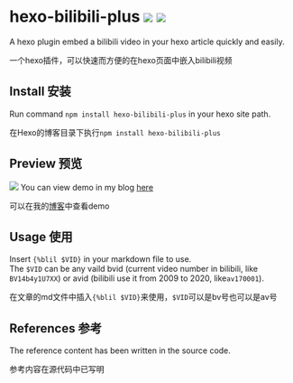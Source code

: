# hexo-bilibili-plus   ![](https://img.shields.io/npm/v/hexo-bilibili-plus)  ![](https://img.shields.io/npm/dm/hexo-bilibili-plus)
A hexo plugin embed a bilibili video in your hexo article quickly and easily.  

一个hexo插件，可以快速而方便的在hexo页面中嵌入bilibili视频
## Install 安装
Run command `npm install hexo-bilibili-plus` in your hexo site path.  

在Hexo的博客目录下执行`npm install hexo-bilibili-plus`
## Preview 预览
![](https://github-blog-1314730533.cos.ap-beijing.myqcloud.com/20230131132606.png)
You can view demo in my blog [here](https://blog.pk5ls20.com/posts/111d57cd/#%E5%9C%A8Hexo-Fluid%E4%B8%AD%E4%B8%80%E9%94%AE%E6%8F%92%E5%85%A5Bilibili%E8%A7%86%E9%A2%91)  

可以在我的[博客](https://blog.pk5ls20.com/posts/111d57cd/#%E5%9C%A8Hexo-Fluid%E4%B8%AD%E4%B8%80%E9%94%AE%E6%8F%92%E5%85%A5Bilibili%E8%A7%86%E9%A2%91)中查看demo
## Usage 使用
Insert `{%blil $VID}` in your markdown file to use.  
The `$VID` can be any vaild bvid (current video number in bilibili, like `BV14b4y1U7XX`) or avid (bilibili use it from 2009 to 2020, like`av170001`).  

在文章的md文件中插入`{%blil $VID}`来使用，`$VID`可以是bv号也可以是av号
## References 参考
The reference content has been written in the source code.  

参考内容在源代码中已写明
